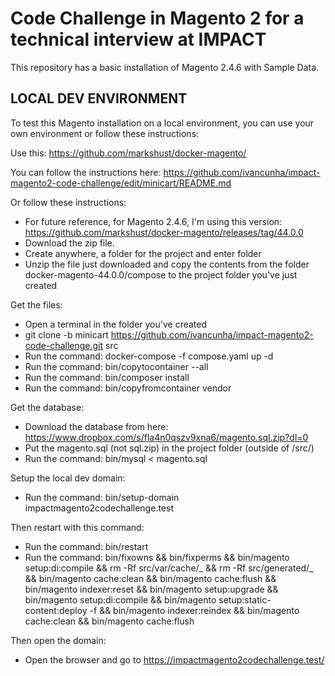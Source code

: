 # Code Challenge in Magento 2 for a technical interview at IMPACT

This repository has a basic installation of Magento 2.4.6 with Sample Data.

## LOCAL DEV ENVIRONMENT

To test this Magento installation on a local environment, you can use your own environment or follow these instructions:

Use this: https://github.com/markshust/docker-magento/

You can follow the instructions here: https://github.com/ivancunha/impact-magento2-code-challenge/edit/minicart/README.md

Or follow these instructions:

-   For future reference, for Magento 2.4.6, I'm using this version: https://github.com/markshust/docker-magento/releases/tag/44.0.0
-   Download the zip file.
-   Create anywhere, a folder for the project and enter folder
-   Unzip the file just downloaded and copy the contents from the folder docker-magento-44.0.0/compose to the project folder you've just created

Get the files:

-   Open a terminal in the folder you've created
-   git clone -b minicart https://github.com/ivancunha/impact-magento2-code-challenge.git src
-   Run the command: docker-compose -f compose.yaml up -d
-   Run the command: bin/copytocontainer --all
-   Run the command: bin/composer install
-   Run the command: bin/copyfromcontainer vendor

Get the database:

-   Download the database from here: https://www.dropbox.com/s/fla4n0qszv9xna6/magento.sql.zip?dl=0
-   Put the magento.sql (not sql.zip) in the project folder (outside of /src/)
-   Run the command: bin/mysql < magento.sql

Setup the local dev domain:

-   Run the command: bin/setup-domain impactmagento2codechallenge.test

Then restart with this command:

-   Run the command: bin/restart
-   Run the command: bin/fixowns && bin/fixperms && bin/magento setup:di:compile && rm -Rf src/var/cache/_ && rm -Rf src/generated/_ && bin/magento cache:clean && bin/magento cache:flush && bin/magento indexer:reset && bin/magento setup:upgrade && bin/magento setup:di:compile && bin/magento setup:static-content:deploy -f && bin/magento indexer:reindex && bin/magento cache:clean && bin/magento cache:flush

Then open the domain:

-   Open the browser and go to https://impactmagento2codechallenge.test/
